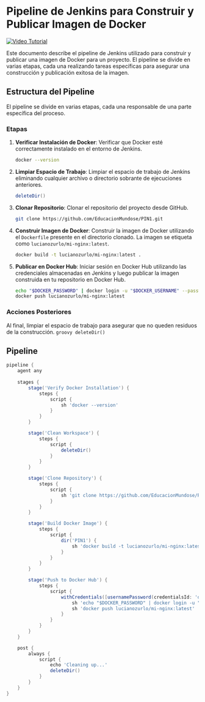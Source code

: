 # Pipeline de Jenkins para Construir y Publicar Imagen de Docker

[![Video Tutorial](https://img.youtube.com/vi/5clu3ngTce0/hqdefault.jpg)](https://www.youtube.com/watch?v=5clu3ngTce0)

Este documento describe el pipeline de Jenkins utilizado para construir y publicar una imagen de Docker para un proyecto. El pipeline se divide en varias etapas, cada una realizando tareas específicas para asegurar una construcción y publicación exitosa de la imagen.

## Estructura del Pipeline

El pipeline se divide en varias etapas, cada una responsable de una parte específica del proceso.

### Etapas

1. **Verificar Instalación de Docker**:
    Verificar que Docker esté correctamente instalado en el entorno de Jenkins.
      ```bash
      docker --version
      ```

2. **Limpiar Espacio de Trabajo**:
    Limpiar el espacio de trabajo de Jenkins eliminando cualquier archivo o directorio sobrante de ejecuciones anteriores.
      ```groovy
      deleteDir()
      ```

3. **Clonar Repositorio**:
    Clonar el repositorio del proyecto desde GitHub.
      ```bash
      git clone https://github.com/EducacionMundose/PIN1.git
      ```

4. **Construir Imagen de Docker**:
    Construir la imagen de Docker utilizando el `Dockerfile` presente en el directorio clonado. La imagen se etiqueta como `lucianozurlo/mi-nginx:latest`.
      ```bash
      docker build -t lucianozurlo/mi-nginx:latest .
      ```

5. **Publicar en Docker Hub**:
    Iniciar sesión en Docker Hub utilizando las credenciales almacenadas en Jenkins y luego publicar la imagen construida en tu repositorio en Docker Hub.
      ```bash
      echo "$DOCKER_PASSWORD" | docker login -u "$DOCKER_USERNAME" --password-stdin
      docker push lucianozurlo/mi-nginx:latest
      ```

### Acciones Posteriores

Al final, limpiar el espacio de trabajo para asegurar que no queden residuos de la construcción.
    ```groovy
    deleteDir()
    ```


## Pipeline

```groovy
pipeline {
    agent any
    
    stages {
        stage('Verify Docker Installation') {
            steps {
                script {
                    sh 'docker --version'
                }
            }
        }

        stage('Clean Workspace') {
            steps {
                script {
                    deleteDir()
                }
            }
        }

        stage('Clone Repository') {
            steps {
                script {
                    sh 'git clone https://github.com/EducacionMundose/PIN1.git'
                }
            }
        }

        stage('Build Docker Image') {
            steps {
                script {
                    dir('PIN1') {
                        sh 'docker build -t lucianozurlo/mi-nginx:latest .'
                    }
                }
            }
        }

        stage('Push to Docker Hub') {
            steps {
                script {
                    withCredentials([usernamePassword(credentialsId: 'dockerhub-id', usernameVariable: 'DOCKER_USERNAME', passwordVariable: 'DOCKER_PASSWORD')]) {
                        sh 'echo "$DOCKER_PASSWORD" | docker login -u "$DOCKER_USERNAME" --password-stdin'
                        sh 'docker push lucianozurlo/mi-nginx:latest'
                    }
                }
            }
        }
    }

    post {
        always {
            script {
                echo 'Cleaning up...'
                deleteDir()
            }
        }
    }
}
